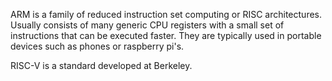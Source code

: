 ARM is a family of reduced instruction set computing or RISC architectures. Usually consists of many generic CPU registers with a small set of instructions that can be executed faster. They are typically used in portable devices such as phones or raspberry pi's.

RISC-V is a standard developed at Berkeley. 